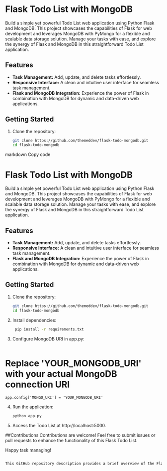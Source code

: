 # Flask Todo List with MongoDB

Build a simple yet powerful Todo List web application using Python Flask and MongoDB. This project showcases the capabilities of Flask for web development and leverages MongoDB with PyMongo for a flexible and scalable data storage solution. Manage your tasks with ease, and explore the synergy of Flask and MongoDB in this straightforward Todo List application.

## Features

- **Task Management:** Add, update, and delete tasks effortlessly.
- **Responsive Interface:** A clean and intuitive user interface for seamless task management.
- **Flask and MongoDB Integration:** Experience the power of Flask in combination with MongoDB for dynamic and data-driven web applications.

## Getting Started

1. Clone the repository:
   ```bash
   git clone https://github.com/themeddev/flask-todo-mongodb.git
   cd flask-todo-mongodb

markdown
Copy code
# Flask Todo List with MongoDB

Build a simple yet powerful Todo List web application using Python Flask and MongoDB. This project showcases the capabilities of Flask for web development and leverages MongoDB with PyMongo for a flexible and scalable data storage solution. Manage your tasks with ease, and explore the synergy of Flask and MongoDB in this straightforward Todo List application.

## Features

- **Task Management:** Add, update, and delete tasks effortlessly.
- **Responsive Interface:** A clean and intuitive user interface for seamless task management.
- **Flask and MongoDB Integration:** Experience the power of Flask in combination with MongoDB for dynamic and data-driven web applications.

## Getting Started

1. Clone the repository:
   ```bash
   git clone https://github.com/themeddev/flask-todo-mongodb.git
   cd flask-todo-mongodb
2. Install dependencies:
   ```bash
    pip install -r requirements.txt
3. Configure MongoDB URI in app.py:
   ```bash
 # Replace 'YOUR_MONGODB_URI' with your actual MongoDB connection URI
    app.config['MONGO_URI'] = 'YOUR_MONGODB_URI'

4. Run the application:
   ```bash
   python app.py
5. Access the Todo List at http://localhost:5000.

##Contributions
Contributions are welcome! Feel free to submit issues or pull requests to enhance the functionality of this Flask Todo List.

Happy task managing!
  ```bash
  
This GitHub repository description provides a brief overview of the Flask Todo List project, its features, and instructions for getting started. Adjust the details, such as the MongoDB URI, based on your specific project requirements.

